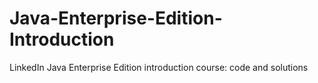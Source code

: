 # Java-Enterprise-Edition-Introduction
LinkedIn Java Enterprise Edition introduction course: code and solutions
